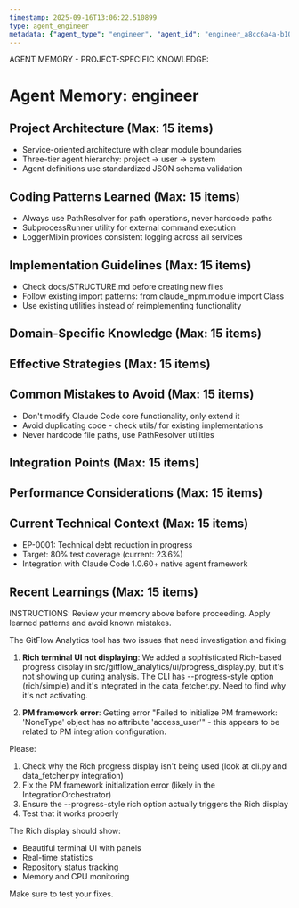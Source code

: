 ```yaml
---
timestamp: 2025-09-16T13:06:22.510899
type: agent_engineer
metadata: {"agent_type": "engineer", "agent_id": "engineer_a8cc6a4a-b103-44b2-9168-74c4265f7a3d", "session_id": "a8cc6a4a-b103-44b2-9168-74c4265f7a3d", "delegation_context": {"description": "Debug Rich UI and PM framework issues", "timestamp": "2025-09-16T13:06:22.510568"}}
---
```



AGENT MEMORY - PROJECT-SPECIFIC KNOWLEDGE:
# Agent Memory: engineer
<!-- Last Updated: 2025-08-05 15:39:13 | Auto-updated by: engineer -->

<!-- MEMORY LIMITS: 8KB max | 10 sections max | 15 items per section -->

## Project Architecture (Max: 15 items)
- Service-oriented architecture with clear module boundaries
- Three-tier agent hierarchy: project → user → system
- Agent definitions use standardized JSON schema validation

## Coding Patterns Learned (Max: 15 items)
- Always use PathResolver for path operations, never hardcode paths
- SubprocessRunner utility for external command execution
- LoggerMixin provides consistent logging across all services

## Implementation Guidelines (Max: 15 items)
- Check docs/STRUCTURE.md before creating new files
- Follow existing import patterns: from claude_mpm.module import Class
- Use existing utilities instead of reimplementing functionality

## Domain-Specific Knowledge (Max: 15 items)
<!-- Agent-specific knowledge accumulates here -->

## Effective Strategies (Max: 15 items)
<!-- Successful approaches discovered through experience -->

## Common Mistakes to Avoid (Max: 15 items)
- Don't modify Claude Code core functionality, only extend it
- Avoid duplicating code - check utils/ for existing implementations
- Never hardcode file paths, use PathResolver utilities

## Integration Points (Max: 15 items)
<!-- Key interfaces and integration patterns -->

## Performance Considerations (Max: 15 items)
<!-- Performance insights and optimization patterns -->

## Current Technical Context (Max: 15 items)
- EP-0001: Technical debt reduction in progress
- Target: 80% test coverage (current: 23.6%)
- Integration with Claude Code 1.0.60+ native agent framework

## Recent Learnings (Max: 15 items)
<!-- Most recent discoveries and insights -->


INSTRUCTIONS: Review your memory above before proceeding. Apply learned patterns and avoid known mistakes.


The GitFlow Analytics tool has two issues that need investigation and fixing:

1. **Rich terminal UI not displaying**: We added a sophisticated Rich-based progress display in src/gitflow_analytics/ui/progress_display.py, but it's not showing up during analysis. The CLI has --progress-style option (rich/simple) and it's integrated in the data_fetcher.py. Need to find why it's not activating.

2. **PM framework error**: Getting error "Failed to initialize PM framework: 'NoneType' object has no attribute 'access_user'" - this appears to be related to PM integration configuration.

Please:
1. Check why the Rich progress display isn't being used (look at cli.py and data_fetcher.py integration)
2. Fix the PM framework initialization error (likely in the IntegrationOrchestrator)
3. Ensure the --progress-style rich option actually triggers the Rich display
4. Test that it works properly

The Rich display should show:
- Beautiful terminal UI with panels
- Real-time statistics
- Repository status tracking
- Memory and CPU monitoring

Make sure to test your fixes.